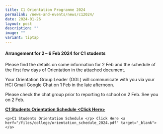 ```yaml
---
title: C1 Orientation Programme 2024
permalink: /news-and-events/news/c12024/
date: 2024-01-26
layout: post
description: ""
image: ""
variant: tiptap
---
```

<h4><strong>Arrangement for 2 – 6 Feb 2024 for C1 students</strong></h4>
<p>Please find the details on some information for 2 Feb and the schedule
    of the first few days of Orientation in the attached document.</p>
<p>Your Orientation Group Leader (OGL) will communicate with you via your
    HCI Gmail Google Chat on 1 Feb in the late afternoon.</p>
<p>Please check the chat group prior to reporting to school on 2 Feb. See
    you on 2 Feb.</p>
<p></p>
<p><strong><a href="/files/College/orientation_schedule_2024.pdf" rel="noopener noreferrer nofollow" target="_blank">C1 Students Orientation Schedule &lt;Click Here&gt;</a></strong>
</p><pre><code>&lt;p&gt;C1 Students Orientation Schedule &lt;/p&gt; Click Here &lt;a herf="/files/college/orientation_schedule_2024.pdf" target="_blank"&gt; &lt;/a&gt;</code></pre>
<p></p>